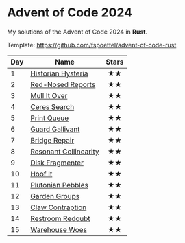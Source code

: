 # Advent of Code 2024

My solutions of the Advent of Code 2024 in **Rust**.

Template: https://github.com/fspoettel/advent-of-code-rust.

| Day | Name                                     | Stars |
|-----|------------------------------------------|:-----:|
| 1   | [ Historian Hysteria ](src/bin/01.rs)    |  ★★   |
| 2   | [ Red-Nosed Reports ](src/bin/02.rs)     |  ★★   |
| 3   | [ Mull It Over ](src/bin/03.rs)          |  ★★   |
| 4   | [ Ceres Search ](src/bin/04.rs)          |  ★★   |
| 5   | [ Print Queue ](src/bin/05.rs)           |  ★★   |
| 6   | [ Guard Gallivant ](src/bin/06_)         |  ★★   |
| 7   | [ Bridge Repair ](src/bin/07.rs)         |  ★★   |
| 8   | [ Resonant Collinearity ](src/bin/08.rs) |  ★★   |
| 9   | [ Disk Fragmenter ](src/bin/09.rs)       |  ★★   |
| 10  | [ Hoof It ](src/bin/10.rs)               |  ★★   |
| 11  | [ Plutonian Pebbles ](src/bin/11.rs)     |  ★★   |
| 12  | [ Garden Groups ](src/bin/12.rs)         |  ★★   |
| 13  | [ Claw Contraption ](src/bin/13.rs)      |  ★★   |
| 14  | [ Restroom Redoubt ](src/bin/14.rs)      |  ★★   |
| 15  | [ Warehouse Woes ](src/bin/15.rs)        |  ★★   |



